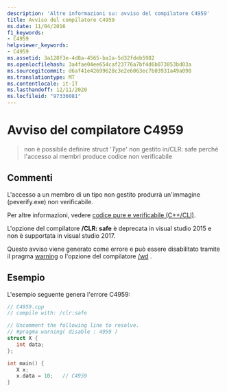 ```yaml
---
description: 'Altre informazioni su: avviso del compilatore C4959'
title: Avviso del compilatore C4959
ms.date: 11/04/2016
f1_keywords:
- C4959
helpviewer_keywords:
- C4959
ms.assetid: 3a128f3e-4d8a-4565-ba1a-5d32fdeb5982
ms.openlocfilehash: 3a4fae04ee654caf23776a7bf4d6b073853bd03a
ms.sourcegitcommit: d6af41e42699628c3e2e6063ec7b03931a49a098
ms.translationtype: MT
ms.contentlocale: it-IT
ms.lasthandoff: 12/11/2020
ms.locfileid: "97336081"
---
```

# <a name="compiler-warning-c4959"></a>Avviso del compilatore C4959

> non è possibile definire struct '*Type*' non gestito in/CLR: safe perché l'accesso ai membri produce codice non verificabile

## <a name="remarks"></a>Commenti

L'accesso a un membro di un tipo non gestito produrrà un'immagine (peverify.exe) non verificabile.

Per altre informazioni, vedere [codice pure e verificabile (C++/CLI)](../../dotnet/pure-and-verifiable-code-cpp-cli.md).

L'opzione del compilatore **/CLR: safe** è deprecata in visual studio 2015 e non è supportata in visual studio 2017.

Questo avviso viene generato come errore e può essere disabilitato tramite il pragma [warning](../../preprocessor/warning.md) o l'opzione del compilatore [/wd](../../build/reference/compiler-option-warning-level.md) .

## <a name="example"></a>Esempio

L'esempio seguente genera l'errore C4959:

```cpp
// C4959.cpp
// compile with: /clr:safe

// Uncomment the following line to resolve.
// #pragma warning( disable : 4959 )
struct X {
   int data;
};

int main() {
   X x;
   x.data = 10;   // C4959
}
```
